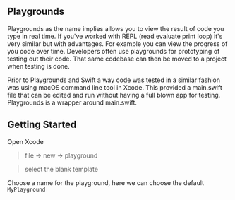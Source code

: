 ## Playgrounds

Playgrounds as the name implies allows you to view the result of code you type in real time. If you've worked with REPL (read evaluate print loop) it's very similar but with advantages. For example you can view the progress of you code over time. Developers often use playgrounds for prototyping of testing out their code. That same codebase can then be moved to a project when testing is done. 

Prior to Playgrounds and Swift a way code was tested in a similar fashion was using macOS command line tool in Xcode. This provided a main.swift file that can be edited and run without having a full blown app for testing. Playgrounds is a wrapper around main.swift.

## Getting Started

Open Xcode
> file -> new -> playground

> select the blank template

Choose a name for the playground, here we can choose the default ```MyPlayground```  




